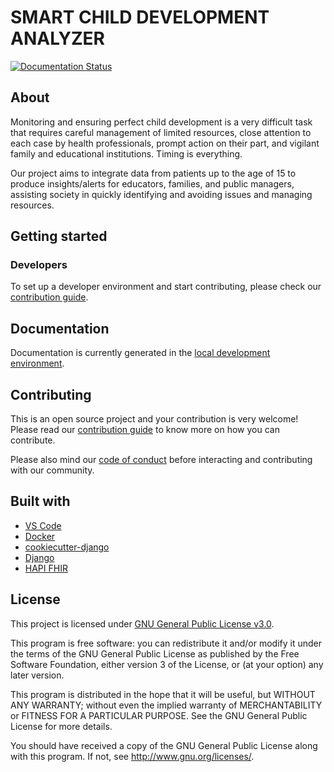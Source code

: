 # SMART CHILD DEVELOPMENT ANALYZER
[![Documentation Status](https://readthedocs.org/projects/central-database/badge/?version=latest)](https://central-database.readthedocs.io/en/latest/?badge=latest)


## About

Monitoring and ensuring perfect child development is a very difficult task that requires careful management of limited resources, close attention to each case by health professionals, prompt action on their part, and vigilant family and educational institutions. Timing is everything.

Our project aims to integrate data from patients up to the age of 15 to produce insights/alerts for educators, families, and public managers, assisting society in quickly identifying and avoiding issues and managing resources.

## Getting started

### Developers

To set up a developer environment and start contributing, please check our [contribution guide](CONTRIBUTING.md#how-to-create-a-development-environment).

## Documentation

Documentation is currently generated in the [local development environment](CONTRIBUTING.md#how-to-create-a-development-environment).

## Contributing

This is an open source project and your contribution is very welcome! Please read our [contribution guide](CONTRIBUTING.md) to know more on how you can contribute.

Please also mind our [code of conduct](CODE_OF_CONDUCT.md) before interacting and contributing with our community.

## Built with

<!--
List of any open source software used (including tools and frameworks).
-->

 - [VS Code](https://code.visualstudio.com/)
 - [Docker](https://www.docker.com/)
 - [cookiecutter-django](https://github.com/cookiecutter/cookiecutter-django)
 - [Django](https://www.djangoproject.com/)
 - [HAPI FHIR](https://hapifhir.io/)

## License

This project is licensed under [GNU General Public License v3.0](LICENSE).

This program is free software: you can redistribute it and/or modify
it under the terms of the GNU General Public License as published by
the Free Software Foundation, either version 3 of the License, or
(at your option) any later version.

This program is distributed in the hope that it will be useful,
but WITHOUT ANY WARRANTY; without even the implied warranty of
MERCHANTABILITY or FITNESS FOR A PARTICULAR PURPOSE.  See the
GNU General Public License for more details.

You should have received a copy of the GNU General Public License
along with this program. If not, see <http://www.gnu.org/licenses/>.
